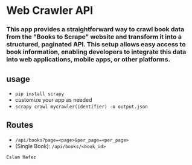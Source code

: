 # Web Crawler API

### This app provides a straightforward way to crawl book data from the "Books to Scrape" website and transform it into a structured, paginated API. This setup allows easy access to book information, enabling developers to integrate this data into web applications, mobile apps, or other platforms. 

## usage 
- `pip install scrapy`
- customize your app as needed 
- `scrapy crawl mycrawler(identifier) -o output.json`


## Routes
-  `/api/books?page=<page>&per_page=<per_page>`
-  (Single Book): `/api/books/<book_id>`

`Eslam Hafez`

